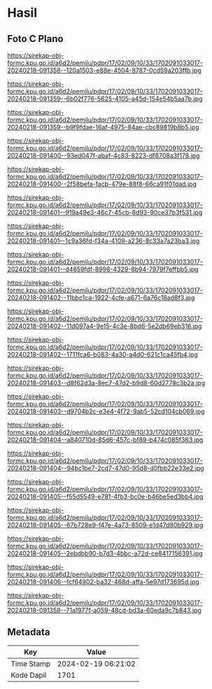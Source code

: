 # Hasil

## Foto C Plano

https://sirekap-obj-formc.kpu.go.id/a6d2/pemilu/pdpr/17/02/09/10/33/1702091033017-20240218-091358--120a1503-e88e-4504-8787-0cd59a203ffb.jpg

https://sirekap-obj-formc.kpu.go.id/a6d2/pemilu/pdpr/17/02/09/10/33/1702091033017-20240218-091359--6b02f776-5625-4105-a45d-154e54b5aa7b.jpg

https://sirekap-obj-formc.kpu.go.id/a6d2/pemilu/pdpr/17/02/09/10/33/1702091033017-20240218-091359--b9f9fdae-16af-4975-84ae-cbc89819b8b5.jpg

https://sirekap-obj-formc.kpu.go.id/a6d2/pemilu/pdpr/17/02/09/10/33/1702091033017-20240218-091400--93ed047f-abaf-4c83-8223-df6708a3f178.jpg

https://sirekap-obj-formc.kpu.go.id/a6d2/pemilu/pdpr/17/02/09/10/33/1702091033017-20240218-091400--2f58befa-facb-479e-88f8-66ca91f01dad.jpg

https://sirekap-obj-formc.kpu.go.id/a6d2/pemilu/pdpr/17/02/09/10/33/1702091033017-20240218-091401--919a49e3-46c7-45cb-8d93-90ce37b3f531.jpg

https://sirekap-obj-formc.kpu.go.id/a6d2/pemilu/pdpr/17/02/09/10/33/1702091033017-20240218-091401--1c9a36fd-f34a-4109-a236-8c33a7a23ba3.jpg

https://sirekap-obj-formc.kpu.go.id/a6d2/pemilu/pdpr/17/02/09/10/33/1702091033017-20240218-091401--d4659fdf-8998-4329-8b94-7979f7effbb5.jpg

https://sirekap-obj-formc.kpu.go.id/a6d2/pemilu/pdpr/17/02/09/10/33/1702091033017-20240218-091402--11bbc1ca-1922-4cfe-a671-6a76c18ad8f3.jpg

https://sirekap-obj-formc.kpu.go.id/a6d2/pemilu/pdpr/17/02/09/10/33/1702091033017-20240218-091402--11d097a4-9e15-4c3e-8bd6-5e2db69eb316.jpg

https://sirekap-obj-formc.kpu.go.id/a6d2/pemilu/pdpr/17/02/09/10/33/1702091033017-20240218-091402--1711fca6-b083-4a30-a4d0-621c1ca45fb4.jpg

https://sirekap-obj-formc.kpu.go.id/a6d2/pemilu/pdpr/17/02/09/10/33/1702091033017-20240218-091403--d8f62d3a-8ec7-47d2-b9d8-60d2778c3b2a.jpg

https://sirekap-obj-formc.kpu.go.id/a6d2/pemilu/pdpr/17/02/09/10/33/1702091033017-20240218-091403--d9704b2c-e3e4-4f72-9ab5-52cd104cb069.jpg

https://sirekap-obj-formc.kpu.go.id/a6d2/pemilu/pdpr/17/02/09/10/33/1702091033017-20240218-091404--a840710d-85d6-457c-bf89-b474c085f363.jpg

https://sirekap-obj-formc.kpu.go.id/a6d2/pemilu/pdpr/17/02/09/10/33/1702091033017-20240218-091404--94bc1be7-2cd7-47d0-95d8-d0fbb22e33e2.jpg

https://sirekap-obj-formc.kpu.go.id/a6d2/pemilu/pdpr/17/02/09/10/33/1702091033017-20240218-091405--f55d5549-e781-4fb3-bc0e-b46be5ed3bb4.jpg

https://sirekap-obj-formc.kpu.go.id/a6d2/pemilu/pdpr/17/02/09/10/33/1702091033017-20240218-091405--67b728e9-f47e-4a73-8509-e1d47d80b929.jpg

https://sirekap-obj-formc.kpu.go.id/a6d2/pemilu/pdpr/17/02/09/10/33/1702091033017-20240218-091405--2ebdbb90-b7d3-4bbc-a72d-ce8417156391.jpg

https://sirekap-obj-formc.kpu.go.id/a6d2/pemilu/pdpr/17/02/09/10/33/1702091033017-20240218-091406--fcf64902-ba32-468d-affa-5e97d173695d.jpg

https://sirekap-obj-formc.kpu.go.id/a6d2/pemilu/pdpr/17/02/09/10/33/1702091033017-20240218-091358--71a1977f-a059-48cd-bd3a-60eda9c7b843.jpg


## Metadata

| Key        | Value               |
| ---------- | ------------------- |
| Time Stamp | 2024-02-19 06:21:02 |
| Kode Dapil | 1701                |



